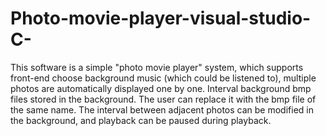 # Photo-movie-player-visual-studio-C-
This software is a simple "photo movie player" system, which supports front-end choose background music (which could be listened to), multiple photos are automatically displayed one by one. Interval background bmp files stored in the background. The user can replace it with the bmp file of the same name. The interval between adjacent photos can be modified in the background, and playback can be paused during playback.
